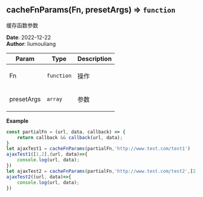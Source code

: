 ## cacheFnParams(Fn, presetArgs) ⇒ <code>function</code>
<p>缓存函数参数</p>

**Date**: 2022-12-22  
**Author**: liumouliang  

| Param | Type | Description |
| --- | --- | --- |
| Fn | <code>function</code> | <p>操作</p> |
| presetArgs | <code>array</code> | <p>参数</p> |

**Example**  
```javascript
const partialFn = (url, data, callback) => {
    return callback && callback(url, data);
}
let ajaxTest1 = cacheFnParams(partialFn,'http://www.test.com/test1')
ajaxTest1([1,2],(url, data)=>{
    console.log(url, data);
})
let ajaxTest2 = cacheFnParams(partialFn,'http://www.test.com/test2',[2,3])
ajaxTest2((url, data)=>{
    console.log(url, data);
})
```
